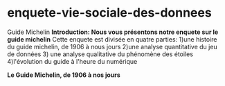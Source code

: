 # enquete-vie-sociale-des-donnees
Guide Michelin
**Introduction: Nous vous présentons notre enquete sur le guide michelin**
</sub>Cette enquete est divisée en quatre parties: 1)une histoire du guide michelin, de 1906 à nous jours 2)une analyse quantitative du jeu de données 3) une analyse qualitative du phénomène des étoiles 4)l'évolution du guide à l'heure du numérique

**Le Guide Michelin, de 1906 à nos jours**
